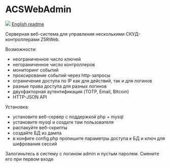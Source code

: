 # ACSWebAdmin

<img src="https://img.icons8.com/emoji/24/000000/united-kingdom-emoji.png"/> [English readme](https://github.com/Aminuxer/ACSWebAdmin/blob/main/Readme.en.md)

Серверная веб-система для управления несколькими СКУД-контроллерами Z5RWeb. 

Возможности:
* неограниченное число ключей
* негораниченное число контроллеров
* мониторинг событий
* проксирование событий через http-запросы
* ограничение доступа по IP как для действий, так и для логинов
* разные права доступа для разных логинов 
* двухфакторная аутентификация (TOTP, Email, Bitcoin)
* HTTP-JSON API

Установка:
* установите веб-сервер с поддержкой php + mysql
* установите mysql и создате там пользователя
* распакуйте веб-скрипты
* создайте БД из дампа
* в конфиге config.php пропишите параметры доступа к БД и ключ для шифрования сессий

Залогиньтесь в систему с логином admin и пустым паролем. Смените его при первом входе
